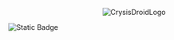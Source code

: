 <p align="center">
<img src="https://i.ibb.co/swykqxG/Crysis-Droid-3.png" alt="CrysisDroidLogo">

</p>

![Static Badge](https://img.shields.io/badge/download-crysis_droid-green?style=plastic&logo=download&logoColor=green&link=https%3A%2F%2Fgithub.com%2FKOR1K1%2FCrysisDroid%2Freleases)
